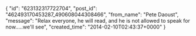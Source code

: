  {
   "id": "623132317722704",
   "post_id": "462493170453287_490608044308466",
   "from_name": "Pete Daoust",
   "message": "Relax everyone, he will read, and he is not allowed to speak for now.....we'll see",
   "created_time": "2014-02-10T02:43:37+0000"
 }
